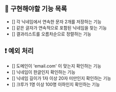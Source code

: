 ## 🚀 구현해야할 기능 목록

+ [] 각 닉네임에서 연속한 문자 2개를 저장하는 기능
+ [] 같은 글자가 연속적으로 포함된 닉네임을 찾는 기능
+ [] 결과리스트를 오름차순으로 정렬하는 기능

## ❗️ 예외 처리
+ [] 도메인이 'email.com' 이 맞는지 확인하는 기능
+ [] 닉네임이 한글인지 확인하는 기능
+ [] 닉네임 길이가 1자 이상 20자 미만인지 확인하는 기능
+ [] 크루가 1명 이상 100명 이하인지 확인하는 기능
